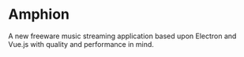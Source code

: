 # Amphion
A new freeware music streaming application based upon Electron and Vue.js with quality and performance in mind.
